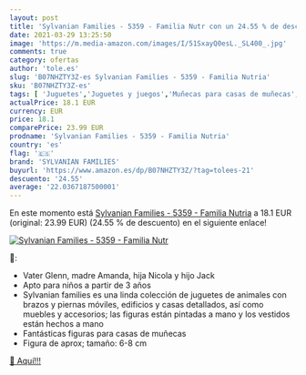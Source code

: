 ```yaml
---
layout: post
title: 'Sylvanian Families - 5359 - Familia Nutr con un 24.55 % de descuento'
date: 2021-03-29 13:25:50
image: 'https://m.media-amazon.com/images/I/51SxayQ0esL._SL400_.jpg'
comments: true
category: ofertas
author: 'tole.es'
slug: 'B07NHZTY3Z-es Sylvanian Families - 5359 - Familia Nutria'
sku: 'B07NHZTY3Z-es'
tags: [ 'Juguetes','Juguetes y juegos','Muñecas para casas de muñecas','Muñecas y accesorios','families','sylvanian','sylvanian families', ]
actualPrice: 18.1 EUR
currency: EUR
price: 18.1
comparePrice: 23.99 EUR
prodname: 'Sylvanian Families - 5359 - Familia Nutria'
country: 'es'
flag: '🇪🇸'
brand: 'SYLVANIAN FAMILIES'
buyurl: 'https://www.amazon.es/dp/B07NHZTY3Z/?tag=tolees-21'
descuento: '24.55'
average: '22.0367187500001'
---
```


En este momento está [Sylvanian Families - 5359 - Familia Nutria](https://www.amazon.es/dp/B07NHZTY3Z/?tag=tolees-21) a 18.1 EUR (original: 23.99 EUR) (24.55 %  de descuento) en el siguiente enlace!

[![Sylvanian Families - 5359 - Familia Nutr](https://m.media-amazon.com/images/I/51SxayQ0esL._SL400_.jpg)](https://www.amazon.es/dp/B07NHZTY3Z/?tag=tolees-21)

🔎:

- Vater Glenn, madre Amanda, hija Nicola y hijo Jack
- Apto para niños a partir de 3 años
- Sylvanian families es una linda colección de juguetes de animales con brazos y piernas móviles, edificios y casas detallados, así como muebles y accesorios; las figuras están pintadas a mano y los vestidos están hechos a mano
- Fantásticas figuras para casas de muñecas
- Figura de aprox; tamaño: 6-8 cm

[🛒 Aquí!!!](https://www.amazon.es/dp/B07NHZTY3Z/?tag=tolees-21)

